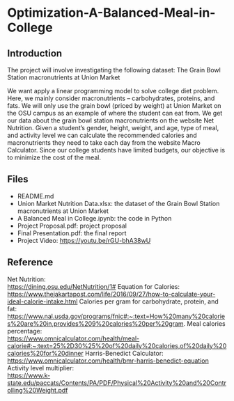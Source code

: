# Optimization-A-Balanced-Meal-in-College

## Introduction
The project will involve investigating the following dataset:
The Grain Bowl Station macronutrients at Union Market

We want apply a linear programming model to solve college diet problem. Here, we mainly consider macronutrients – carbohydrates, proteins, and fats. We will only use the grain bowl (priced by weight) at Union Market on the OSU campus as an example of where the student can eat from. We get our data about the grain bowl station macronutrients on the website Net Nutrition. Given a student’s gender, height, weight, and age, type of meal, and activity level we can calculate the recommended calories and macronutrients they need to take each day from the website Macro Calculator. Since our college students have limited budgets, our objective is to minimize the cost of the meal.

## Files
- README.md
- Union Market Nutrition Data.xlsx: the dataset of the Grain Bowl Station macronutrients at Union Market
- A Balanced Meal in College.ipynb: the code in Python
- Project Proposal.pdf: project proposal
- Final Presentation.pdf: the final report 
- Project Video: https://youtu.be/rGU-bhA38wU

## Reference
Net Nutrition:\
https://dining.osu.edu/NetNutrition/1#
Equation for Calories:\
https://www.thejakartapost.com/life/2016/09/27/how-to-calculate-your-ideal-calorie-intake.html
Calories per gram for carbohydrate, protein, and fat:\
https://www.nal.usda.gov/programs/fnic#:~:text=How%20many%20calories%20are%20in,provides%209%20calories%20per%20gram.
Meal calories percentage:\
https://www.omnicalculator.com/health/meal-calorie#:~:text=25%2D30%25%20of%20daily%20calories,of%20daily%20calories%20for%20dinner
Harris-Benedict Calculator: \
https://www.omnicalculator.com/health/bmr-harris-benedict-equation
Activity level multiplier: \
https://www.k-state.edu/paccats/Contents/PA/PDF/Physical%20Activity%20and%20Controlling%20Weight.pdf

